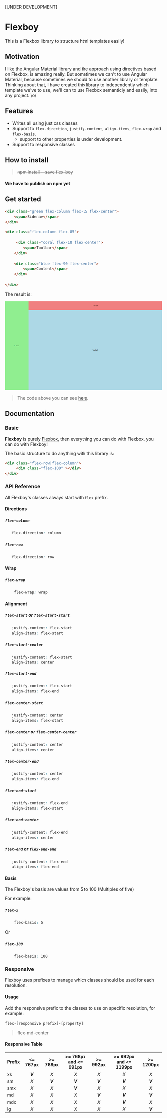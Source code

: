 [UNDER DEVELOPMENT]

# Flexboy 
This is a Flexbox library to structure html templates easily!  

## Motivation
I like the Angular Material library and the approach using directives based on Flexbox, is amazing really. 
But sometimes we can't to use Angular Material, because sometimes we should to use another library or template. 
Thinking about that, I have created this library to independently which template we've to use, we'll can to use Flexbox semanticly and easily, into any project. \o/ 

## Features
* Writes all using just css classes
* Support to ``flex-direction``, ``justify-content``, ``align-items``, ``flex-wrap`` and ``flex-basis``.
    * support to other properties is under development.
* Support to responsive classes

## How to install 
> ~~npm install --save flex-boy~~
#### We have to publish on npm yet

## Get started
```html
<div class="green flex-column flex-15 flex-center">
    <span>Sidenav</span>
</div>
    
<div class="flex-column flex-85">

     <div class="coral flex-10 flex-center">
        <span>Toolbar</span> 
    </div>

    <div class="blue flex-90 flex-center">
        <span>Content</span> 
    </div>

</div>
```
The result is:

![alt tag](https://github.com/henriquecustodia/flex-boy/blob/master/images/example.png)

> The code above you can see [here](https://github.com/henriquecustodia/flex-boy/blob/master/examples/basic.html).

## Documentation

### Basic 
**Flexboy** is purely [Flexbox](https://developer.mozilla.org/en-US/docs/Web/CSS/CSS_Flexible_Box_Layout/Using_CSS_flexible_boxes), then everything you can do with Flexbox, you can do with Flexboy!

The basic structure to do anything with this library is:

```html
<div class="flex-row|flex-column">
     <div class="flex-100" ></div>
</div> 
```

### API Reference
All Flexboy's classes always start with `flex` prefix. 

#### Directions

##### ``flex-column``
```css
   flex-direction: column
```

##### ``flex-row``
```css
   flex-direction: row
```

#### Wrap

##### ``flex-wrap``
```css
    flex-wrap: wrap 
```

#### Alignment

##### ``flex-start`` or ``flex-start-start``
```css
   justify-content: flex-start
   align-items: flex-start
```

##### ``flex-start-center``
```css
   justify-content: flex-start
   align-items: center
```

##### ``flex-start-end``
```css
   justify-content: flex-start
   align-items: flex-end
```

##### ``flex-center-start``
```css
   justify-content: center
   align-items: flex-start
```

##### ``flex-center`` or ``flex-center-center``
```css
   justify-content: center
   align-items: center
```

##### ``flex-center-end``
```css
   justify-content: center
   align-items: flex-end
```

##### ``flex-end-start``
```css
   justify-content: flex-end
   align-items: flex-start
```

##### ``flex-end-center``
```css
   justify-content: flex-end
   align-items: center
```

##### ``flex-end`` or ``flex-end-end``
```css
   justify-content: flex-end
   align-items: flex-end
```

#### Basis
The Flexboy's basis are values from 5 to 100 (Multiples of five)

For example: 
##### ``flex-5``
```css
    flex-basis: 5
```
Or 
##### ``flex-100``
```css
    flex-basis: 100
```

### Responsive

Flexboy uses prefixes to manage which classes should be used for each resolution.

#### Usage
Add the responsive prefix to the classes to use on specific resolution, for example:

``flex-[responsive prefix]-[property]`` 
> flex-md-center

#### Responsive Table

<table>
   <tr>
     <th>Prefix</th>
     <th><= 767px</th>
     <th>>= 768px</th>
     <th>>= 768px and <= 991px</th>
     <th>>= 992px</th>
     <th>>= 992px and <= 1199px</th>
     <th>>= 1200px</th>
   </tr>
   <tr>
       <td>xs</td>
       <td align="center"><b><em>V</em></b></td>
       <td align="center"><em>X</em></td>
       <td align="center"><em>X</em></td>
       <td align="center"><em>X</em></td>
       <td align="center"><em>X</em></td>
       <td align="center"><em>X</em></td>
   </tr>
   <tr>
       <td>sm</td>
       <td align="center"><em>X</em></td>
       <td align="center"><b><em>V</em></b></td>
       <td align="center"><b><em>V</em></b></td>
       <td align="center"><b><em>V</em></b></td>
       <td align="center"><b><em>V</em></b></td>
       <td align="center"><b><em>V</em></b></td>
   </tr>
   <tr>
      <td>smx</td>
      <td align="center"><em>X</em></td>
      <td align="center"><em>X</em></td>
      <td align="center"><b><em>V</em></b></td>
      <td align="center"><em>X</em></td>
      <td align="center"><em>X</em></td>
      <td align="center"><em>X</em></td>
   </tr>
   <tr>
      <td>md</td>
      <td align="center"><em>X</em></td>
      <td align="center"><em>X</em></td>
      <td align="center"><em>X</em></td>
      <td align="center"><b><em>V</em></b></td>
      <td align="center"><b><em>V</em></b></td>
      <td align="center"><b><em>V</em></b></td>
   </tr>
   <tr>
      <td>mdx</td>
      <td align="center"><em>X</em></td>
      <td align="center"><em>X</em></td>
      <td align="center"><em>X</em></td>
      <td align="center"><em>X</em></td>
      <td align="center"><b><em>V</em></b></td>
      <td align="center"><em>X</em></td>
   </tr>
   <tr>
      <td>lg</td>
      <td align="center"><em>X</em></td>
      <td align="center"><em>X</em></td>
      <td align="center"><em>X</em></td>
      <td align="center"><em>X</em></td>
      <td align="center"><em>X</em></td>
      <td align="center"><b><em>V</em></b></td>
   </tr>
</table>




